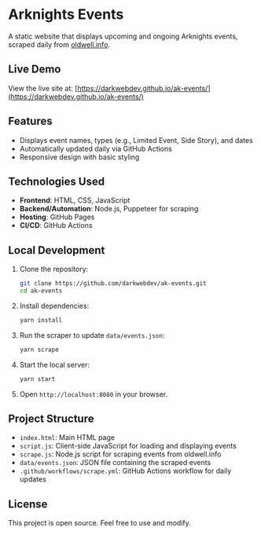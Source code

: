 # Arknights Events

A static website that displays upcoming and ongoing Arknights events, scraped daily from [oldwell.info](https://oldwell.info/).

## Live Demo

View the live site at: [https://darkwebdev.github.io/ak-events/](https://darkwebdev.github.io/ak-events/)

## Features

- Displays event names, types (e.g., Limited Event, Side Story), and dates
- Automatically updated daily via GitHub Actions
- Responsive design with basic styling

## Technologies Used

- **Frontend**: HTML, CSS, JavaScript
- **Backend/Automation**: Node.js, Puppeteer for scraping
- **Hosting**: GitHub Pages
- **CI/CD**: GitHub Actions

## Local Development

1. Clone the repository:
   ```bash
   git clone https://github.com/darkwebdev/ak-events.git
   cd ak-events
   ```

2. Install dependencies:
   ```bash
   yarn install
   ```

3. Run the scraper to update `data/events.json`:
   ```bash
   yarn scrape
   ```

4. Start the local server:
   ```bash
   yarn start
   ```

5. Open `http://localhost:8080` in your browser.

## Project Structure

- `index.html`: Main HTML page
- `script.js`: Client-side JavaScript for loading and displaying events
- `scrape.js`: Node.js script for scraping events from oldwell.info
- `data/events.json`: JSON file containing the scraped events
- `.github/workflows/scrape.yml`: GitHub Actions workflow for daily updates

## License

This project is open source. Feel free to use and modify.